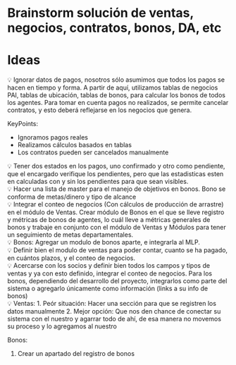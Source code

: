 # Brainstorm solución de ventas, negocios, contratos, bonos, DA, etc

# Ideas

<aside>
💡 Ignorar datos de pagos, nosotros sólo asumimos que todos los pagos se hacen en tiempo y forma. A partir de aquí, utilizamos tablas de negocios PAI, tablas de ubicación, tablas de bonos, para calcular los bonos de todos los agentes. Para tomar en cuenta pagos no realizados, se permite cancelar contratos, y esto deberá reflejarse en los negocios que genera.

KeyPoints:
* Ignoramos pagos reales
* Realizamos cálculos basados en tablas
* Los contratos pueden ser cancelados manualmente

</aside>

<aside>
💡 Tener dos estados en los pagos, uno confirmado y otro como pendiente, que el encargado verifique los pendientes, pero que las estadisticas esten en calculadas con y sin los pendientes para que sean visibles.

</aside>

<aside>
💡 Hacer una lista de master para el manejo de objetivos en bonos.
Bono se conforma de metas/dinero y tipo de alcance

</aside>

<aside>
💡 Integrar el conteo de negocios (Con cálculos de producción de arrastre) en el módulo de Ventas.
Crear módulo de Bonos en el que se lleve registro y métricas de bonos de agentes, lo cuál lleve a métricas generales de bonos y trabaje en conjunto con el módulo de Ventas y Módulos para tener un seguimiento de metas departamentales.

</aside>

<aside>
💡 Bonos: Agregar un modulo de bonos aparte, e integrarla al MLP.

</aside>

<aside>
💡 Definir bien el modulo de ventas para poder contar, cuanto se ha pagado, en cuántos plazos, y el conteo de negocios.

</aside>

<aside>
💡 Acercarse con los socios y definir bien todos los campos y tipos de ventas y ya con esto definido, integrar el conteo de negocios. Para los bonos, dependiendo del desarrollo del proyecto, integrarlos como parte del sistema o agregarlo únicamente como información (links a su info de bonos)

</aside>

<aside>
💡 Ventas:
1. Peór situación: Hacer una sección para que se registren los datos manualmente
2. Mejor opción: Que nos den chance de conectar su sistema con el nuestro y agarrar todo de ahí, de esa manera no movemos su proceso y lo agregamos al nuestro

Bonos:
1. Crear un apartado del registro de bonos

</aside>